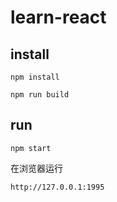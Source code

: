 # learn-react


## install

```shell
npm install

npm run build
```

## run

```shell
npm start
```

在浏览器运行 

```shell
http://127.0.0.1:1995
```